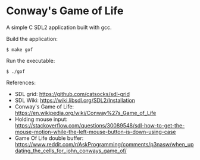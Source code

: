 # Conway's Game of Life

A simple C SDL2 application built with gcc.

Build the application:
```console
$ make gof
```

Run the executable:
```console
$ ./gof
```

References:
- SDL grid: https://github.com/catsocks/sdl-grid
- SDL Wiki: https://wiki.libsdl.org/SDL2/Installation
- Conway's Game of Life: https://en.wikipedia.org/wiki/Conway%27s_Game_of_Life
- Holding mouse input: https://stackoverflow.com/questions/30089548/sdl-how-to-get-the-mouse-motion-while-the-left-mouse-button-is-down-using-case
- Game Of Life double buffer: https://www.reddit.com/r/AskProgramming/comments/p3nasw/when_updating_the_cells_for_john_conways_game_of/
